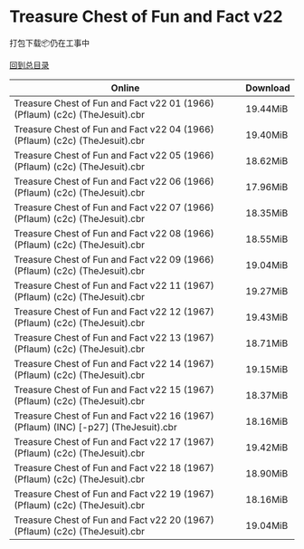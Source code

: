 # Treasure Chest of Fun and Fact v22

打包下载📦仍在工事中

[回到总目录](/Catalogs.md)







Online | Download
--- | ---
Treasure Chest of Fun and Fact v22 01 (1966) (Pflaum) (c2c) (TheJesuit).cbr | 19.44MiB
Treasure Chest of Fun and Fact v22 04 (1966) (Pflaum) (c2c) (TheJesuit).cbr | 19.40MiB
Treasure Chest of Fun and Fact v22 05 (1966) (Pflaum) (c2c) (TheJesuit).cbr | 18.62MiB
Treasure Chest of Fun and Fact v22 06 (1966) (Pflaum) (c2c) (TheJesuit).cbr | 17.96MiB
Treasure Chest of Fun and Fact v22 07 (1966) (Pflaum) (c2c) (TheJesuit).cbr | 18.35MiB
Treasure Chest of Fun and Fact v22 08 (1966) (Pflaum) (c2c) (TheJesuit).cbr | 18.55MiB
Treasure Chest of Fun and Fact v22 09 (1966) (Pflaum) (c2c) (TheJesuit).cbr | 19.04MiB
Treasure Chest of Fun and Fact v22 11 (1967) (Pflaum) (c2c) (TheJesuit).cbr | 19.27MiB
Treasure Chest of Fun and Fact v22 12 (1967) (Pflaum) (c2c) (TheJesuit).cbr | 19.43MiB
Treasure Chest of Fun and Fact v22 13 (1967) (Pflaum) (c2c) (TheJesuit).cbr | 18.71MiB
Treasure Chest of Fun and Fact v22 14 (1967) (Pflaum) (c2c) (TheJesuit).cbr | 19.15MiB
Treasure Chest of Fun and Fact v22 15 (1967) (Pflaum) (c2c) (TheJesuit).cbr | 18.37MiB
Treasure Chest of Fun and Fact v22 16 (1967) (Pflaum) (INC) [-p27] (TheJesuit).cbr | 18.16MiB
Treasure Chest of Fun and Fact v22 17 (1967) (Pflaum) (c2c) (TheJesuit).cbr | 19.42MiB
Treasure Chest of Fun and Fact v22 18 (1967) (Pflaum) (c2c) (TheJesuit).cbr | 18.90MiB
Treasure Chest of Fun and Fact v22 19 (1967) (Pflaum) (c2c) (TheJesuit).cbr | 18.16MiB
Treasure Chest of Fun and Fact v22 20 (1967) (Pflaum) (c2c) (TheJesuit).cbr | 19.04MiB
